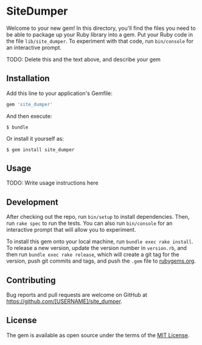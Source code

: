 # SiteDumper

Welcome to your new gem! In this directory, you'll find the files you need to be able to package up your Ruby library into a gem. Put your Ruby code in the file `lib/site_dumper`. To experiment with that code, run `bin/console` for an interactive prompt.

TODO: Delete this and the text above, and describe your gem

## Installation

Add this line to your application's Gemfile:

```ruby
gem 'site_dumper'
```

And then execute:

    $ bundle

Or install it yourself as:

    $ gem install site_dumper

## Usage

TODO: Write usage instructions here

## Development

After checking out the repo, run `bin/setup` to install dependencies. Then, run `rake spec` to run the tests. You can also run `bin/console` for an interactive prompt that will allow you to experiment.

To install this gem onto your local machine, run `bundle exec rake install`. To release a new version, update the version number in `version.rb`, and then run `bundle exec rake release`, which will create a git tag for the version, push git commits and tags, and push the `.gem` file to [rubygems.org](https://rubygems.org).

## Contributing

Bug reports and pull requests are welcome on GitHub at https://github.com/[USERNAME]/site_dumper.


## License

The gem is available as open source under the terms of the [MIT License](http://opensource.org/licenses/MIT).

